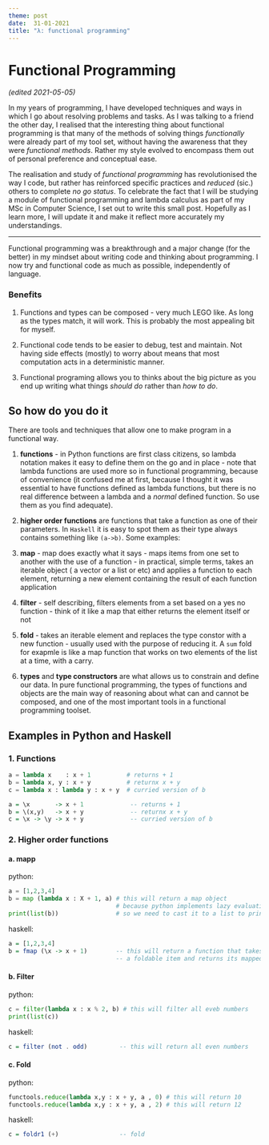 ```yaml
---
theme: post
date:  31-01-2021
title: "λ: functional programming"
---
```


# Functional Programming

*(edited 2021-05-05)*

In my years of programming, I have developed techniques and ways in which I go
about resolving problems and tasks. As I was talking to a friend the other day,
I realised that the interesting thing about functional programming is that many
of the methods of solving things *functionally* were already part of my tool
set, without having the awareness that they were *functional methods*. Rather my
style evolved to encompass them out of personal preference and conceptual
ease. 

The realisation and study of *functional programming* has revolutionised the way
I code, but rather has reinforced specific practices and *reduced* (sic.) others
to complete *no go status*. To celebrate the fact that I will be studying a
module of functional programming and lambda calculus as part of my MSc in
Computer Science, I set out to write this small post. Hopefully as I learn more,
I will update it and make it reflect more accurately my understandings.

--- 

Functional programming was a breakthrough and a major change (for the better) in
my mindset about writing code and thinking about programming. I now try and
functional code as much as possible, independently of language.


### Benefits 

1. Functions and types can be composed - very much LEGO like. As long as the
   types match, it will work. This is probably the most appealing bit for
   myself.

2. Functional code tends to be easier to debug, test and maintain. Not having
   side effects (mostly) to worry about means that most computation acts in a
   deterministic manner.
   
3. Functional programing allows you to thinks about the big picture as you end
   up writing what things *should do* rather than *how to do*.


## So how do you do it

There are tools and techniques that allow one to make program in a functional
way.

1. **functions** - in Python functions are first class citizens, so lambda
   notation makes it easy to define them on the go and in place - note that
   lambda functions are used more so in functional programming, because of
   convenience (it confused me at first, because I thought it was essential to
   have functions defined as lambda functions, but there is no real difference
   between a lambda and a *normal* defined function. So use them as you find
   adequate).

2. **higher order functions** are functions that take a function as one of their
   parameters. In `Haskell` it is easy to spot them as their type always
   contains something like `(a->b)`. Some examples:
   
  1. **map** - map does exactly what it says - maps items from one set to
   another with the use of a function - in practical, simple terms, takes an
   iterable object ( a vector or a list or etc) and applies a function to each
   element, returning a new element containing the result of each function
   application
   
  2. **filter** - self describing, filters elements from a set based on a yes no
   function - think of it like a map that either returns the element itself or
   not
   
  3. **fold** - takes an iterable element and replaces the type constor with a
   new function - usually used with the purpose of reducing it. A `sum` fold for
   exapmle is like a map function that works on two elements of the list at a
   time, with a carry.

3. **types** and **type constructors** are what allows us to constrain and
   define our data. In pure functional programming, the types of functions and
   objects are the main way of reasoning about what can and cannot be composed,
   and one of the most important tools in a functional programming toolset. 
   
## Examples in Python and Haskell

### 1. Functions

```python
a = lambda x    : x + 1          # returns + 1
b = lambda x, y : x + y          # returnx x + y
c = lambda x : lambda y : x + y  # curried version of b 
```


```haskell
a = \x       -> x + 1             -- returns + 1
b = \(x,y)   -> x + y             -- returnx x + y
c = \x -> \y -> x + y             -- curried version of b 
```

    
### 2. Higher order functions

#### a. mapp

python:
```python
a = [1,2,3,4]
b = map (lambda x : X + 1, a) # this will return a map object
                              # because python implements lazy evaluation
print(list(b))                # so we need to cast it to a list to print
```

haskell:
```haskell
a = [1,2,3,4]
b = fmap (\x -> x + 1)        -- this will return a function that takes
                              -- a foldable item and returns its mapped version
```


#### b. Filter

python:
```python
c = filter(lambda x : x % 2, b) # this will filter all eveb numbers
print(list(c))                 
```

haskell:
```haskell
c = filter (not . odd)         -- this will return all even numbers
```


#### c. Fold

python:
```python
functools.reduce(lambda x,y : x + y, a , 0) # this will return 10
functools.reduce(lambda x,y : x + y, a , 2) # this will return 12
```

haskell:
```haskell
c = foldr1 (+)                 -- fold
```
